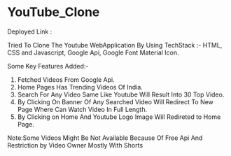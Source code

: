 # YouTube_Clone

Deployed Link : 

Tried To Clone The Youtube WebApplication By Using TechStack :- HTML, CSS and Javascript, Google Api, Google Font Material Icon.

Some Key Features Added:-
1) Fetched Videos From Google Api.
2) Home Pages Has Trending Videos Of India.
3) Search For Any Video Same Like Youtube Will Result Into 30 Top Video.
4) By Clicking On Banner Of Any Searched Video Will Redirect To New Page Where Can Watch Video In Full Length.
5) By Clicking on Home And Youtube Logo Image Will Redireted to Home Page.

Note:Some Videos Might Be Not Available Because Of Free Api And Restriction by Video Owner Mostly With Shorts
